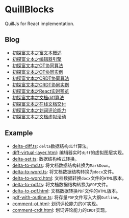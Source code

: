 # QuillBlocks

QuillJs for React implementation.

## Blog

* [初探富文本之富文本概述](https://github.com/WindrunnerMax/EveryDay/blob/master/Plugin/初探富文本之富文本概述.md)
* [初探富文本之编辑器引擎](https://github.com/WindrunnerMax/EveryDay/blob/master/Plugin/初探富文本之编辑器引擎.md)
* [初探富文本之OT协同算法](https://github.com/WindrunnerMax/EveryDay/blob/master/Plugin/初探富文本之OT协同算法.md)
* [初探富文本之OT协同实例](https://github.com/WindrunnerMax/EveryDay/blob/master/Plugin/初探富文本之OT协同实例.md)
* [初探富文本之CRDT协同算法](https://github.com/WindrunnerMax/EveryDay/blob/master/Plugin/初探富文本之CRDT协同算法.md)
* [初探富文本之CRDT协同实例](https://github.com/WindrunnerMax/EveryDay/blob/master/Plugin/初探富文本之CRDT协同实例.md) 
* [初探富文本之React实时预览](https://github.com/WindrunnerMax/EveryDay/blob/master/Plugin/初探富文本之React实时预览.md) 
* [初探富文本之文档diff算法](https://github.com/WindrunnerMax/EveryDay/blob/master/Plugin/初探富文本之文档diff算法.md)  
* [初探富文本之在线文档交付](https://github.com/WindrunnerMax/EveryDay/blob/master/Plugin/初探富文本之在线文档交付.md)   
* [初探富文本之划词评论能力](https://github.com/WindrunnerMax/EveryDay/blob/master/Plugin/初探富文本之划词评论能力.md)   
* [初探富文本之文档虚拟滚动](https://github.com/WindrunnerMax/EveryDay/blob/master/Plugin/初探富文本之文档虚拟滚动.md)   

## Example

* [delta-diff.ts](https://github.com/WindrunnerMax/webpack-simple-environment/tree/master/packages/quill-delta-diff): `delta`数据结构`diff`算法。 
* [diff-virtual-layer.html](./examples/diff-virtual-layer.html): 编辑器实时`diff`的虚拟图层实现。
* [delta-set.ts](./examples/delta-set.ts): 数据结构格式转换。
* [delta-to-md.ts](./examples/delta-to-md.ts): 将文档数据结构转换为`MarkDown`。
* [delta-to-word.ts](./examples/delta-to-word.ts): 将文档数据结构转换为`docx`文件。
* [delta-to-word.html](./examples/delta-to-word.html): 文档数据转换`docx`文件的`HTML`版本。
* [delta-to-pdf.ts](./examples/delta-to-pdf.ts): 将文档数据结构转换为`PDF`文件。
* [delta-to-pdf.html](./examples/delta-to-pdf.html): 文档数据转换`PDF`文件的`HTML`版本。
* [pdf-with-outline.ts](./examples/pdf-with-outline.ts): 将存量`PDF`文件写入大纲`Outline`。
* [comment-ot.html](./examples/comment-ot.html): 划词评论能力的`OT`实现。
* [comment-crdt.html](https://github.com/WindrunnerMax/webpack-simple-environment/tree/master/packages/quill-crdt-comment): 划词评论能力的`CRDT`实现。
